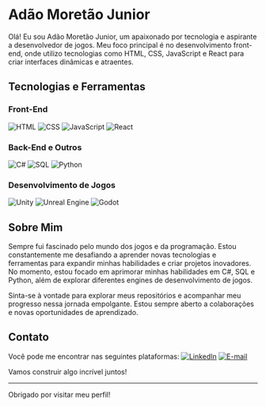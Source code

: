 # Adão Moretão Junior

Olá! Eu sou Adão Moretão Junior, um apaixonado por tecnologia e aspirante a desenvolvedor de jogos. Meu foco principal é no desenvolvimento front-end, onde utilizo tecnologias como HTML, CSS, JavaScript e React para criar interfaces dinâmicas e atraentes.

## Tecnologias e Ferramentas

### Front-End
![HTML](https://img.shields.io/badge/-HTML5-E34F26?style=flat-square&logo=html5&logoColor=white)
![CSS](https://img.shields.io/badge/-CSS3-1572B6?style=flat-square&logo=css3&logoColor=white)
![JavaScript](https://img.shields.io/badge/-JavaScript-F7DF1E?style=flat-square&logo=javascript&logoColor=black)
![React](https://img.shields.io/badge/-React-61DAFB?style=flat-square&logo=react&logoColor=black)

### Back-End e Outros
![C#](https://img.shields.io/badge/-C%23-239120?style=flat-square&logo=c-sharp&logoColor=white)
![SQL](https://img.shields.io/badge/-SQL-4479A1?style=flat-square&logo=postgresql&logoColor=white)
![Python](https://img.shields.io/badge/-Python-3776AB?style=flat-square&logo=python&logoColor=white)

### Desenvolvimento de Jogos
![Unity](https://img.shields.io/badge/-Unity-000000?style=flat-square&logo=unity&logoColor=white)
![Unreal Engine](https://img.shields.io/badge/-Unreal%20Engine-313131?style=flat-square&logo=unreal-engine&logoColor=white)
![Godot](https://img.shields.io/badge/-Godot-478CBF?style=flat-square&logo=godot-engine&logoColor=white)

## Sobre Mim

Sempre fui fascinado pelo mundo dos jogos e da programação. Estou constantemente me desafiando a aprender novas tecnologias e ferramentas para expandir minhas habilidades e criar projetos inovadores. No momento, estou focado em aprimorar minhas habilidades em C#, SQL e Python, além de explorar diferentes engines de desenvolvimento de jogos.

Sinta-se à vontade para explorar meus repositórios e acompanhar meu progresso nessa jornada empolgante. Estou sempre aberto a colaborações e novas oportunidades de aprendizado.

## Contato

Você pode me encontrar nas seguintes plataformas:
[![LinkedIn](https://img.shields.io/badge/-LinkedIn-0077B5?style=flat-square&logo=linkedin&logoColor=white)]((https://www.linkedin.com/in/adão-moretão-junior/))
[![E-mail](https://img.shields.io/badge/-Email-D14836?style=flat-square&logo=gmail&logoColor=white)](mailto:junior74651@gmail.com)

Vamos construir algo incrível juntos!

---

Obrigado por visitar meu perfil!

